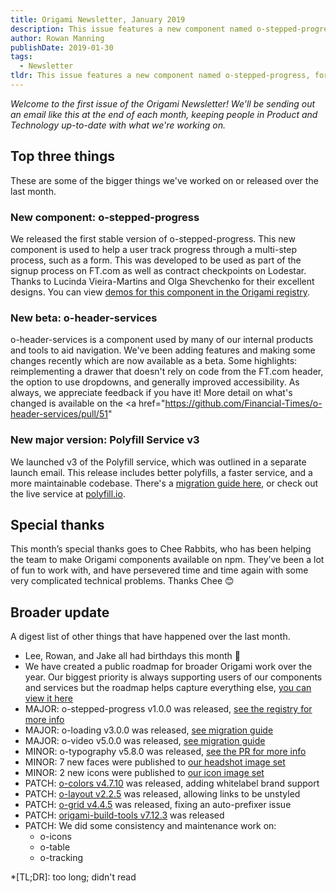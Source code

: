 ```yaml
---
title: Origami Newsletter, January 2019
description: This issue features a new component named o-stepped-progress, a new beta for o-header-services, and the release of the Polyfill Service v3.
author: Rowan Manning
publishDate: 2019-01-30
tags:
  - Newsletter
tldr: This issue features a new component named o-stepped-progress, for tracking user progress through a multi-step process; a new beta for o-header-services, including new features and a lot of code improvements; and the release of the Polyfill Service v3, which is faster and more maintainable than ever before.
---
```


_Welcome to the first issue of the Origami Newsletter! We'll be sending out an email like this at the end of each month, keeping people in Product and Technology up-to-date with what we're working on._

## Top three things

These are some of the bigger things we've worked on or released over the last month.

### New component: o-stepped-progress

We released the first stable version of o-stepped-progress. This new component is used to help a user track progress through a multi-step process, such as a form. This was developed to be used as part of the signup process on FT.com as well as contract checkpoints on Lodestar. Thanks to Lucinda Vieira-Martins and Olga Shevchenko for their excellent designs. You can view <a href="https://registry.origami.ft.com/components/o-stepped-progress">demos for this component in the Origami registry</a>.

### New beta: o-header-services

o-header-services is a component used by many of our internal products and tools to aid navigation. We've been adding features and making some changes recently which are now available as a beta. Some highlights: reimplementing a drawer that doesn't rely on code from the FT.com header, the option to use dropdowns, and generally improved accessibility. As always, we appreciate feedback if you have it! More detail on what's changed is available on the <a href="https://github.com/Financial-Times/o-header-services/pull/51"


### New major version: Polyfill Service v3

We launched v3 of the Polyfill service, which was outlined in a separate launch email. This release includes better polyfills, a faster service, and a more maintainable codebase. There's a <a href="https://github.com/Financial-Times/polyfill-service/blob/master/MIGRATION.md#migrating-from-v2-to-v3">migration guide here</a>, or check out the live service at <a href="https://polyfill.io/v3/">polyfill.io</a>.


## Special thanks

This month’s special thanks goes to Chee Rabbits, who has been helping the team to make Origami components available on npm. They’ve been a lot of fun to work with, and have persevered time and time again with some very complicated technical problems. Thanks Chee 😊


## Broader update

A digest list of other things that have happened over the last month.

  - Lee, Rowan, and Jake all had birthdays this month 🎂
  - We have created a public roadmap for broader Origami work over the year. Our biggest priority is always supporting users of our components and services but the roadmap helps capture everything else, <a href="https://docs.google.com/spreadsheets/d/1Xvp9rnCzHdqbH8FWNoaxFvAhr5Dr9lA1o6VMOc3euEU">you can view it here</a>
  - MAJOR: o-stepped-progress v1.0.0 was released, <a href="https://registry.origami.ft.com/components/o-stepped-progress@1.0.0">see the registry for more info</a>
  - MAJOR: o-loading v3.0.0 was released, <a href="https://github.com/Financial-Times/o-loading/blob/master/MIGRATION.md#migrating-from-2xx-to-3xx">see migration guide</a>
  - MAJOR: o-video v5.0.0 was released, <a href="https://github.com/Financial-Times/o-video/blob/master/MIGRATION.md#migrating-from-40-to-50">see migration guide</a>
  - MINOR: o-typography v5.8.0 was released, <a href="https://github.com/Financial-Times/o-typography/pull/166">see the PR for more info</a>
  - MINOR: 7 new faces were published to <a href="https://registry.origami.ft.com/components/headshot-images">our headshot image set</a>
  - MINOR: 2 new icons were published to <a href="https://registry.origami.ft.com/components/fticons">our icon image set</a>
  - PATCH: <a href="https://registry.origami.ft.com/components/o-colors@4.7.10">o-colors v4.7.10</a> was released, adding whitelabel brand support
  - PATCH: <a href="https://registry.origami.ft.com/components/o-layout@2.2.5">o-layout v2.2.5</a> was released, allowing links to be unstyled
  - PATCH: <a href="https://registry.origami.ft.com/components/o-grid@4.4.5">o-grid v4.4.5</a> was released, fixing an auto-prefixer issue
  - PATCH: <a href="https://github.com/Financial-Times/origami-build-tools">origami-build-tools v7.12.3</a> was released
  - PATCH: We did some consistency and maintenance work on:
    - o-icons
    - o-table
    - o-tracking



*[TL;DR]: too long; didn't read
